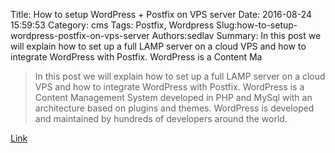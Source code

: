Title: How to setup WordPress + Postfix  on VPS server
Date: 2016-08-24 15:59:53
Category: cms
Tags: Postfix, Wordpress
Slug:how-to-setup-wordpress-postfix-on-vps-server
Authors:sedlav
Summary: In this post we will explain how to set up a full LAMP server on a cloud VPS and how to integrate WordPress with Postfix. WordPress is a Content Ma

> In this post we will explain how to set up a full LAMP server on a cloud VPS and how to integrate WordPress with Postfix. 
WordPress is a Content Management System developed in PHP and MySql with an architecture based on plugins and themes. WordPress is developed and maintained by hundreds of developers around the world.

[Link](http://www.tecmint.com/install-wordpress-lamp-postfix-mail-notifications-vps-server/)
